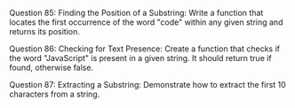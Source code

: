 Question 85: Finding the Position of a Substring: Write a function that locates the first occurrence of the word "code" within any given string and returns its position.

Question 86: Checking for Text Presence: Create a function that checks if the word "JavaScript" is present in a given string. It should return true if found, otherwise false.

Question 87: Extracting a Substring: Demonstrate how to extract the first 10 characters from a string.
